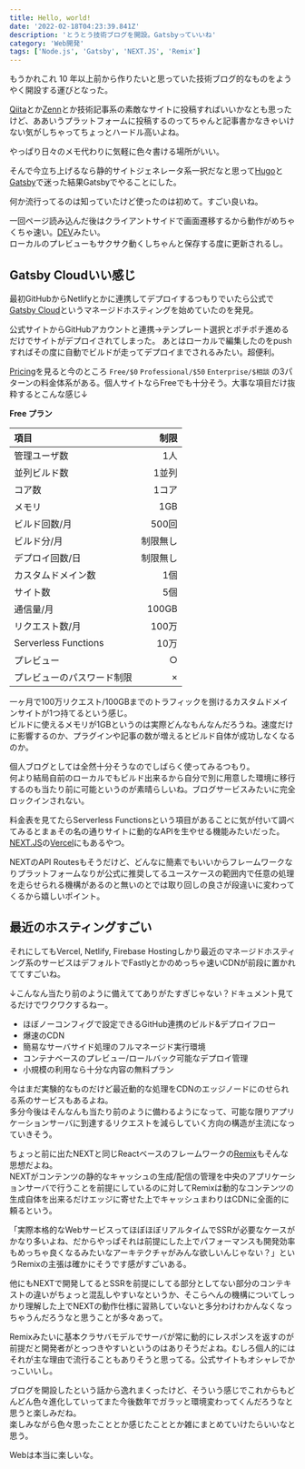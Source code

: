 ```yaml
---
title: Hello, world!
date: '2022-02-18T04:23:39.841Z'
description: 'とうとう技術ブログを開設。Gatsbyっていいね'
category: 'Web開発'
tags: ['Node.js', 'Gatsby', 'NEXT.JS', 'Remix']
---
```


もうかれこれ 10 年以上前から作りたいと思っていた技術ブログ的なものをようやく開設する運びとなった。

[Qiita](https://qiita.com)とか[Zenn](https://zenn.dev)とか技術記事系の素敵なサイトに投稿すればいいかなとも思ったけど、ああいうプラットフォームに投稿するのってちゃんと記事書かなきゃいけない気がしちゃってちょっとハードル高いよね。

やっぱり日々のメモ代わりに気軽に色々書ける場所がいい。

そんで今立ち上げるなら静的サイトジェネレータ系一択だなと思って[Hugo](https://gohugo.io)と[Gatsby](https://www.gatsbyjs.com)で迷った結果Gatsbyでやることにした。

何か流行ってるのは知っていたけど使ったのは初めて。すごい良いね。

一回ページ読み込んだ後はクライアントサイドで画面遷移するから動作がめちゃくちゃ速い。[DEV](https://dev.to)みたい。  
ローカルのプレビューもサクサク動くしちゃんと保存する度に更新されるし。

## Gatsby Cloudいい感じ

最初GitHubからNetlifyとかに連携してデプロイするつもりでいたら公式で[Gatsby Cloud](https://www.gatsbyjs.com/products/cloud)というマネージドホスティングを始めていたのを発見。

公式サイトからGitHubアカウントと連携→テンプレート選択とポチポチ進めるだけでサイトがデプロイされてしまった。
あとはローカルで編集したのをpushすればその度に自動でビルドが走ってデプロイまでされるみたい。超便利。

[Pricing](https://www.gatsbyjs.com/pricing)を見ると今のところ `Free/$0` `Professional/$50` `Enterprise/$相談` の3パターンの料金体系がある。個人サイトならFreeでも十分そう。大事な項目だけ抜粋するとこんな感じ↓

**Free プラン**

| 項目                       |     制限 |
| :------------------------- | -------: |
| 管理ユーザ数               |      1人 |
| 並列ビルド数               |    1並列 |
| コア数                     |    1コア |
| メモリ                     |      1GB |
| ビルド回数/月              |    500回 |
| ビルド分/月                | 制限無し |
| デプロイ回数/日            | 制限無し |
| カスタムドメイン数         |      1個 |
| サイト数                   |      5個 |
| 通信量/月                  |    100GB |
| リクエスト数/月            |    100万 |
| Serverless Functions       |     10万 |
| プレビュー                 |        ○ |
| プレビューのパスワード制限 |        × |

一ヶ月で100万リクエスト/100GBまでのトラフィックを捌けるカスタムドメインサイトが1つ持てるという感じ。  
ビルドに使えるメモリが1GBというのは実際どんなもんなんだろうね。速度だけに影響するのか、プラグインや記事の数が増えるとビルド自体が成功しなくなるのか。

個人ブログとしては全然十分そうなのでしばらく使ってみるつもり。  
何より結局自前のローカルでもビルド出来るから自分で別に用意した環境に移行するのも当たり前に可能というのが素晴らしいね。ブログサービスみたいに完全ロックインされない。

料金表を見てたらServerless Functionsという項目があることに気が付いて調べてみるとまぁその名の通りサイトに動的なAPIを生やせる機能みたいだった。[NEXT.JS](https://nextjs.org)の[Vercel](https://vercel.com)にもあるやつ。

NEXTのAPI Routesもそうだけど、どんなに簡素でもいいからフレームワークなりプラットフォームなりが公式に推奨してるユースケースの範囲内で任意の処理を走らせられる機構があるのと無いのとでは取り回しの良さが段違いに変わってくるから嬉しいポイント。

## 最近のホスティングすごい

それにしてもVercel, Netlify, Firebase Hostingしかり最近のマネージドホスティング系のサービスはデフォルトでFastlyとかのめっちゃ速いCDNが前段に置かれててすごいね。

↓こんなん当たり前のように備えててありがたすぎじゃない？ドキュメント見てるだけでワクワクするねー。

- ほぼノーコンフィグで設定できるGitHub連携のビルド&デプロイフロー
- 爆速のCDN
- 簡易なサーバサイド処理のフルマネージド実行環境
- コンテナベースのプレビュー/ロールバック可能なデプロイ管理
- 小規模の利用なら十分な内容の無料プラン

今はまだ実験的なものだけど最近動的な処理をCDNのエッジノードにのせられる系のサービスもあるよね。  
多分今後はそんなんも当たり前のように備わるようになって、可能な限りアプリケーションサーバに到達するリクエストを減らしていく方向の構造が主流になっていきそう。

ちょっと前に出たNEXTと同じReactベースのフレームワークの[Remix](https://remix.run)もそんな思想だよね。  
NEXTがコンテンツの静的なキャッシュの生成/配信の管理を中央のアプリケーションサーバで行うことを前提にしているのに対してRemixは動的なコンテンツの生成自体を出来るだけエッジに寄せた上でキャッシュまわりはCDNに全面的に頼るという。

「実際本格的なWebサービスってほぼほぼリアルタイムでSSRが必要なケースがかなり多いよね、だからやっぱそれは前提にした上でパフォーマンスも開発効率もめっちゃ良くなるみたいなアーキテクチャがみんな欲しいんじゃない？」というRemixの主張は確かにそうです感がすごいある。

他にもNEXTで開発してるとSSRを前提にしてる部分としてない部分のコンテキストの違いがちょっと混乱しやすいなというか、そこらへんの機構についてしっかり理解した上でNEXTの動作仕様に習熟していないと多分わけわかんなくなっちゃうんだろうなと思うことが多々あって。

Remixみたいに基本クラサバモデルでサーバが常に動的にレスポンスを返すのが前提だと開発者がとっつきやすいというのはありそうだよね。むしろ個人的にはそれが主な理由で流行ることもありそうと思ってる。公式サイトもオシャレでかっこいいし。

ブログを開設したという話から逸れまくったけど、そういう感じでこれからもどんどん色々進化していってまた今後数年でガラッと環境変わってくんだろうなと思うと楽しみだね。  
楽しみながら色々思ったこととか感じたこととか雑にまとめていけたらいいなと思う。

Webは本当に楽しいな。
